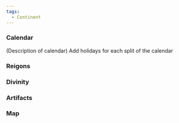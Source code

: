 ```yaml
---
tags:
  - Continent
---
```

### Calendar
(Description of calendar)
Add holidays for each split of the calendar
### Reigons
### Divinity
### Artifacts
### Map